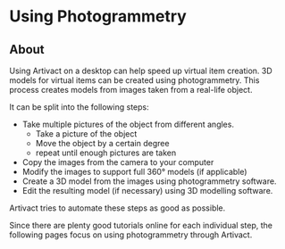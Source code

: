 # Using Photogrammetry

## About

Using Artivact on a desktop can help speed up virtual item creation.
3D models for virtual items can be created using photogrammetry.
This process creates models from images taken from a real-life object.

It can be split into the following steps:

- Take multiple pictures of the object from different angles.
    - Take a picture of the object
    - Move the object by a certain degree
    - repeat until enough pictures are taken
- Copy the images from the camera to your computer
- Modify the images to support full 360° models (if applicable)
- Create a 3D model from the images using photogrammetry software.
- Edit the resulting model (if necessary) using 3D modelling software.

Artivact tries to automate these steps as good as possible.

Since there are plenty good tutorials online for each individual step, the following pages focus on using photogrammetry
through Artivact.
